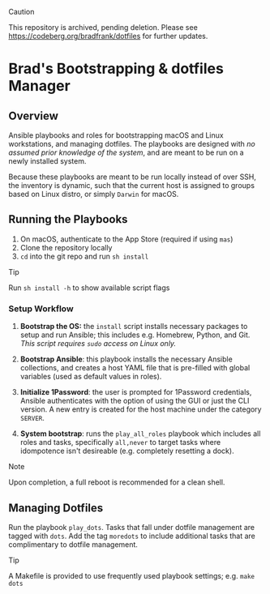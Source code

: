 > [!CAUTION]
> This repository is archived, pending deletion. Please see https://codeberg.org/bradfrank/dotfiles for further updates.

# Brad's Bootstrapping & dotfiles Manager

## Overview

Ansible playbooks and roles for bootstrapping macOS and Linux workstations, and managing dotfiles. The playbooks are designed with _no assumed prior knowledge of the system_, and are meant to be run on a newly installed system.

Because these playbooks are meant to be run locally instead of over SSH, the inventory is dynamic, such that the current host is assigned to groups based on Linux distro, or simply `Darwin` for macOS.

## Running the Playbooks

1. On macOS, authenticate to the App Store (required if using `mas`)
2. Clone the repository locally
3. `cd` into the git repo and run `sh install`

> [!TIP]
> Run `sh install -h` to show available script flags

### Setup Workflow

1. **Bootstrap the OS:** the `install` script installs necessary packages to setup and run Ansible; this includes e.g. Homebrew, Python, and Git. _This script requires `sudo` access on Linux only._

2. **Bootstrap Ansible**: this playbook installs the necessary Ansible collections, and creates a host YAML file that is pre-filled with global variables (used as default values in roles).

3. **Initialize 1Password**: the user is prompted for 1Password credentials, Ansible authenticates with the option of using the GUI or just the CLI version. A new entry is created for the host machine under the category `SERVER`.

4. **System bootstrap**: runs the `play_all_roles` playbook which includes all roles and tasks, specifically `all,never` to target tasks where idompotence isn't desireable (e.g. completely resetting a dock).

> [!NOTE]
> Upon completion, a full reboot is recommended for a clean shell.

## Managing Dotfiles

Run the playbook `play_dots`. Tasks that fall under dotfile management are tagged with `dots`. Add the tag `moredots` to include additional tasks that are complimentary to dotfile management.

> [!TIP]
> A Makefile is provided to use frequently used playbook settings; e.g. `make dots`
